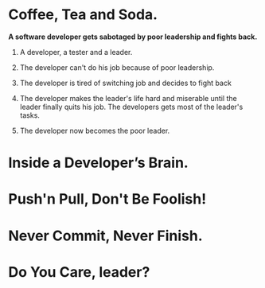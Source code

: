 # Coffee, Tea and Soda.
**A software developer gets sabotaged by poor leadership and fights back.**

1. A developer, a tester and a leader.

2. The developer can't do his job because of poor leadership.

3. The developer is tired of switching job and decides to fight back

4. The developer makes the leader's life hard and miserable until the leader finally quits his job. The developers gets most of the leader's tasks.

5. The developer now becomes the poor leader.

# Inside a Developer’s Brain.

# Push'n Pull, Don't Be Foolish!

# Never Commit, Never Finish.

# Do You Care, leader?
